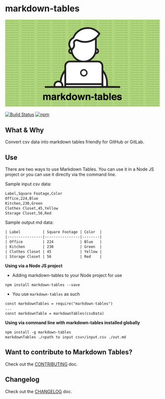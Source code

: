 # markdown-tables

![markdown-tables-logo](./media/markdown-tables-logo.png)

[![Build Status](https://travis-ci.org/matt-jarrett/markdown-tables.svg?branch=master)](https://travis-ci.org/matt-jarrett/markdown-tables)
[![npm](https://img.shields.io/npm/dt/markdown-tables.svg)](https://www.npmjs.com/package/markdown-tables)

## What & Why

Convert csv data into markdown tables friendly for GitHub or GitLab.

## Use
There are two ways to use Markdown Tables. You can use it in a Node JS
project or you can use it directly via the command line.

Sample input csv data:
```
Label,Square Footage,Color
Office,224,Blue
Kitchen,230,Green
Clothes Closet,45,Yellow
Storage Closet,56,Red
```

Sample output md data:
```
| Label          | Square Footage | Color  |
|----------------|----------------|--------|
| Office         | 224            | Blue   |
| Kitchen        | 230            | Green  |
| Clothes Closet | 45             | Yellow |
| Storage Closet | 56             | Red    |
```

**Using via a Node JS project**
- Adding markdown-tables to your Node project for use
```
npm install markdown-tables --save
```
- You use `markdown-tables` as such
```
const markdownTables = require("markdown-tables")
...
const markdownTable = markdownTables(csvData)
```

**Using via command line with markdown-tables installed globally**
```
npm install -g markdown-tables
markdownTables ./<path to input csv>/input.csv ./out.md
```

## Want to contribute to Markdown Tables?
Check out the [CONTRIBUTING](./CONTRIBUTING.md) doc.

## Changelog
Check out the [CHANGELOG](./CHANGELOG.md) doc.

